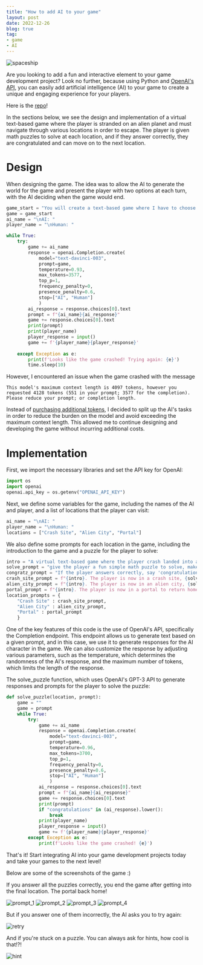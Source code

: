 ```yaml
---
title: "How to add AI to your game"
layout: post
date: 2022-12-26
blog: true
tag:
- game
- AI
---
```


![spaceship](https://liewsanmin.github.io/images/alien_world/spaceship.jpg)

Are you looking to add a fun and interactive element to your game development project? Look no further, because using Python and [OpenAI's API](https://beta.openai.com/docs/introduction), you can easily add artificial intelligence (AI) to your game to create a unique and engaging experience for your players.

Here is the [repo](https://github.com/liewsanmin/text_based_world/)!

In the sections below, we see the design and implementation of a virtual text-based game where the player is stranded on an alien planet and must navigate through various locations in order to escape. The player is given math puzzles to solve at each location, and if they answer correctly, they are congratulated and can move on to the next location.

# Design

When designing the game. The idea was to allow the AI to generate the world for the game and present the player with two options at each turn, with the AI deciding when the game would end.

```python
game_start = "You will create a text-based game where I have to choose 2 options you give at the begining of each turn. Be creative of the game."
game = game_start
ai_name = "\nAI: "
player_name = "\nHuman: "

while True:
    try:
        game += ai_name
        response = openai.Completion.create(
            model="text-davinci-003",
            prompt=game,
            temperature=0.93,
            max_tokens=3577,
            top_p=1,
            frequency_penalty=0,
            presence_penalty=0.6,
            stop=["AI", "Human"]
            )
        ai_response = response.choices[0].text
        prompt = f"{ai_name}{ai_response}"
        game += response.choices[0].text
        print(prompt)
        print(player_name)
        player_response = input()
        game += f'{player_name}{player_response}'
        
    except Exception as e:
        print(f'Looks like the game crashed! Trying again: {e}')
        time.sleep(10)
```

However, I encountered an issue when the game crashed with the message 

```
This model's maximum context length is 4097 tokens, however you requested 4128 tokens (551 in your prompt; 3577 for the completion). Please reduce your prompt; or completion length.
```

Instead of [purchasing additional tokens](https://openai.com/api/pricing/), I decided to split up the AI's tasks in order to reduce the burden on the model and avoid exceeding the maximum context length. This allowed me to continue designing and developing the game without incurring additional costs.

# Implementation

First, we import the necessary libraries and set the API key for OpenAI:

```python
import os
import openai
openai.api_key = os.getenv("OPENAI_API_KEY")
```

Next, we define some variables for the game, including the names of the AI and player, and a list of locations that the player can visit:

```python
ai_name = "\nAI: "
player_name = "\nHuman: "
locations = ["Crash Site", "Alien City", "Portal"]
```

We also define some prompts for each location in the game, including the introduction to the game and a puzzle for the player to solve:

```python
intro = "A virtual text-based game where the player crash landed into an alien world"
solve_prompt = "give the player a fun simple math puzzle to solve, make sure it's related to the theme. Do not give me the answer"
congratz_prompt = "If the player answers correctly, say 'congratulations', else don't say 'congratulations'"
crash_site_prompt = f"{intro}. The player is now in a crash site, {solve_prompt} {congratz_prompt}"
alien_city_prompt = f"{intro}. The player is now in an alien city, {solve_prompt} {congratz_prompt}"
portal_prompt = f"{intro}. The player is now in a portal to return home, {solve_prompt} {congratz_prompt}"
location_prompts = {
    "Crash Site" : crash_site_prompt, 
    "Alien City" : alien_city_prompt, 
    "Portal" : portal_prompt
    }
```

One of the key features of this code is the use of OpenAI's API, specifically the Completion endpoint. This endpoint allows us to generate text based on a given prompt, and in this case, we use it to generate responses for the AI character in the game. We can also customize the response by adjusting various parameters, such as the temperature, which determines the randomness of the AI's response, and the maximum number of tokens, which limits the length of the response.

The solve_puzzle function, which uses OpenAI's GPT-3 API to generate responses and prompts for the player to solve the puzzle:

```python
def solve_puzzle(location, prompt):
    game = ""
    game = prompt
    while True:
        try:
            game += ai_name
            response = openai.Completion.create(
                model="text-davinci-003",
                prompt=game,
                temperature=0.96,
                max_tokens=3700,
                top_p=1,
                frequency_penalty=0,
                presence_penalty=0.6,
                stop=["AI", "Human"]
                )
            ai_response = response.choices[0].text
            prompt = f"{ai_name}{ai_response}"
            game += response.choices[0].text
            print(prompt)
            if "congratulations" in (ai_response).lower():
                break
            print(player_name)
            player_response = input()
            game += f'{player_name}{player_response}'
        except Exception as e:
            print(f'Looks like the game crashed! {e}')
```

That's it! Start integrating AI into your game development projects today and take your games to the next level!

Below are some of the screenshots of the game :)

If you answer all the puzzles correctly, you end the game after getting into the final location. The portal back home!

![prompt_1](https://liewsanmin.github.io/images/alien_world/prompt_1.jpg)
![prompt_2](https://liewsanmin.github.io/images/alien_world/prompt_2.jpg)
![prompt_3](https://liewsanmin.github.io/images/alien_world/prompt_3.jpg)
![prompt_4](https://liewsanmin.github.io/images/alien_world/prompt_4.jpg)

But if you answer one of them incorrectly, the AI asks you to try again:

![retry](https://liewsanmin.github.io/images/alien_world/retry.jpg)

And if you're stuck on a puzzle. You can always ask for hints, how cool is that!?!

![hint](https://liewsanmin.github.io/images/alien_world/hint.jpg)
